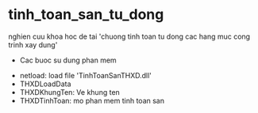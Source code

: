 # tinh_toan_san_tu_dong
nghien cuu khoa hoc de tai 'chuong tinh toan tu dong cac hang muc cong trinh xay dung'
- Cac buoc su dung phan mem
+ netload: load file 'TinhToanSanTHXD.dll'
+ THXDLoadData
+ THXDKhungTen: Ve khung ten
+ THXDTinhToan: mo phan mem tinh toan san
